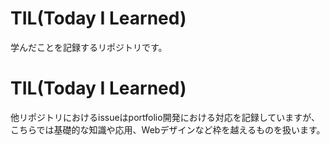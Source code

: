# TIL(Today I Learned)
学んだことを記録するリポジトリです。

# TIL(Today I Learned)
他リポジトリにおけるissueはportfolio開発における対応を記録していますが、  
こちらでは基礎的な知識や応用、Webデザインなど枠を越えるものを扱います。
